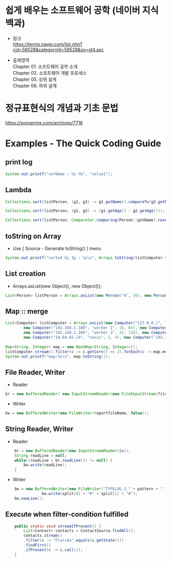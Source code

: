 # 쉽게 배우는 소프트웨어 공학 (네이버 지식백과) 

* 링크<BR>
https://terms.naver.com/list.nhn?cid=58528&categoryId=58528&so=st4.asc

* 출제영역<BR>
Chapter 01. 소프트웨어 공학 소개<BR>
Chapter 02. 소프트웨어 개발 프로세스<BR>
Chapter 05. 상위 설계<BR>
Chapter 06. 하위 설계<BR>
	

# 정규표현식의 개념과 기초 문법

https://soooprmx.com/archives/7718

# Examples - The Quick Coding Guide


## print log

~~~java
System.out.printf("varName : %s %b", "value1");
~~~


## Lambda

~~~java
Collections.sort(listPerson, (g1, g2) -> g1.getName().compareTo(g2.getName()));

Collections.sort(listPerson, (g1, g2) -> (g1.getAge() - g2.getAge()));

Collections.sort(listPerson, Comparator.comparing(Person::getName).reversed());
~~~


## toString on Array

* Use [ Source - Generate toString() ] menu 

~~~java
System.out.printf("sorted by Ip : %s\n", Arrays.toString(listComputer.toArray()));
~~~


## List creation
* Arrays.asList(new Object(), new Object());

~~~java 
List<Person> listPerson = Arrays.asList(new Person("A", 30), new Person("c", 27));
~~~


## Map :: merge
~~~java
List<Computer> listComputer = Arrays.asList(new Computer("127.0.0.1", "k8s master1", 4, 8),
		new Computer("192.168.1.100", "worker 1", 16, 64), new Computer("127.0.0.1", "k8s master2", 4, 8),
		new Computer("192.168.1.100", "worker 3", 32, 128), new Computer("127.0.0.1", "k8s master3", 4, 8),
		new Computer("10.64.65.14", "nexus", 2, 4), new Computer("192.168.1.100", "worker 2", 16, 64));
		
Map<String, Integer> map = new HashMap<String, Integer>();
listComputer.stream().filter(c -> c.getCore() >= 2).forEach(c -> map.merge(c.getIp(), c.getCore(), Integer::sum));
System.out.printf("map:%s\n", map.toString());
~~~


## File Reader, Writer

* Reader

~~~java
br = new BufferedReader( new InputStreamReader(new FileInputStream(fileName), StandardCharsets.UTF_8));
~~~

* Writer

~~~java
bw = new BufferedWriter(new FileWriter(reportfileName, false));
~~~


## String Reader, Writer

* Reader
~~~java
	br = new BufferedReader(new InputStreamReader(is));
	String readLine = null;
	while((readLine = br.readLine()) != null) {
		bw.write(readLine);
	}
~~~

* Writer
~~~java
	bw = new BufferedWriter(new FileWriter("TYPELOG_3_" + pattern + ".TXT", true));
				bw.write(split[0] + "#" + split[1] + "#");
	bw.newLine();
~~~	

			
## Execute when filter-condition fulfilled

~~~java
	public static void streamIfPresent() {
		List<Contact> contacts = ContactSource.findAll();
		contacts.stream()
		.filter(c -> "Florida".equals(c.getState()))
		.findFirst()
		.ifPresent(c -> c.call());
	}
~~~
